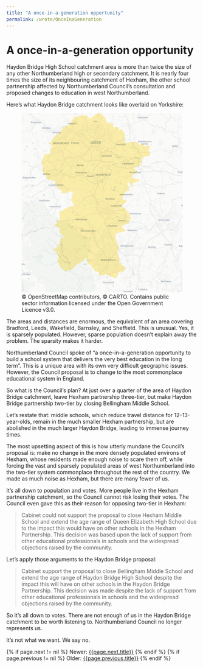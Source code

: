 ```yaml
---
title: "A once-in-a-generation opportunity"
permalink: /wrote/OnceInaGeneration
---
```

# A once-in-a-generation opportunity 

Haydon Bridge High School catchment area is more than twice the size of any 
other Northumberland high or secondary catchment. It is nearly four times the 
size of its neighbouring catchment of Hexham, the other school partnership 
affected by Northumberland Council’s consultation and proposed changes to 
education in west Northumberland.

Here’s what Haydon Bridge catchment looks like overlaid on Yorkshire:

<figure>
<img src="/assets/pics/northyorks.png" alt="Haydon Bridge over Yorkshire" />
<figcaption>© OpenStreetMap contributors, © CARTO. Contains public sector 
information licensed under the Open Government Licence v3.0.</figcaption>
</figure>

The areas and distances are enormous, the equivalent of an area covering 
Bradford, Leeds, Wakefield, Barnsley, and Sheffield. This is unusual. Yes, it 
is sparsely populated. However, sparse population doesn’t explain away the 
problem. The sparsity makes it harder.

Northumberland Council spoke of “a once-in-a-generation opportunity to build a 
school system that delivers the very best education in the long term”. This is 
a unique area with its own very difficult geographic issues. However, the 
Council proposal is to change to the most commonplace educational system in 
England.

So what is the Council’s plan? At just over a quarter of the area of Haydon 
Bridge catchment, leave Hexham partnership three-tier, but make Haydon Bridge 
partnership two-tier by closing Bellingham Middle School.

Let’s restate that: middle schools, which reduce travel distance for 
12–13-year-olds, remain in the much smaller Hexham partnership, but are 
abolished in the much larger Haydon Bridge, leading to immense journey times.

The most upsetting aspect of this is how utterly mundane the Council’s 
proposal is: make no change in the more densely populated environs of Hexham, 
whose residents made enough noise to scare them off, while forcing the vast 
and sparsely populated areas of west Northumberland into the two-tier system 
commonplace throughout the rest of the country. We made as much noise as 
Hexham, but there are many fewer of us.

It’s all down to population and votes. More people live in the Hexham 
partnership catchment, so the Council cannot risk losing their votes. The 
Council even gave this as their reason for opposing two-tier in Hexham:

> Cabinet could not support the proposal to close Hexham Middle School and 
extend the age range of Queen Elizabeth High School due to the impact this 
would have on other schools in the Hexham Partnership. This decision was based 
upon the lack of support from other educational professionals in schools and 
the widespread objections raised by the community.

Let’s apply those arguments to the Haydon Bridge proposal:

> Cabinet support the proposal to close Bellingham Middle School and extend the 
age range of Haydon Bridge High School despite the impact this will have on 
other schools in the Haydon Bridge Partnership. This decision was made despite 
the lack of support from other educational professionals in schools and the 
widespread objections raised by the community.

So it’s all down to votes. There are not enough of us in the Haydon Bridge 
catchment to be worth listening to. Northumberland Council no longer 
represents us.

It’s not what we want. We say no.

{% if page.next != nil %}
Newer: <a href="{{page.next.url}}">{{page.next.title}}</a>
{% endif %}
{% if page.previous != nil %}
Older: <a href="{{page.previous.url}}">{{page.previous.title}}</a>
{% endif %}
